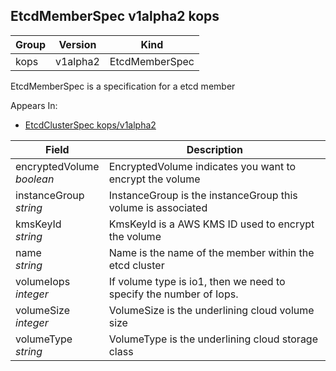 ## EtcdMemberSpec v1alpha2 kops

Group        | Version     | Kind
------------ | ---------- | -----------
kops | v1alpha2 | EtcdMemberSpec



EtcdMemberSpec is a specification for a etcd member

<aside class="notice">
Appears In:

<ul> 
<li><a href="#etcdclusterspec-v1alpha2-kops">EtcdClusterSpec kops/v1alpha2</a></li>
</ul></aside>

Field        | Description
------------ | -----------
encryptedVolume <br /> *boolean*    | EncryptedVolume indicates you want to encrypt the volume
instanceGroup <br /> *string*    | InstanceGroup is the instanceGroup this volume is associated
kmsKeyId <br /> *string*    | KmsKeyId is a AWS KMS ID used to encrypt the volume
name <br /> *string*    | Name is the name of the member within the etcd cluster
volumeIops <br /> *integer*    | If volume type is io1, then we need to specify the number of Iops.
volumeSize <br /> *integer*    | VolumeSize is the underlining cloud volume size
volumeType <br /> *string*    | VolumeType is the underlining cloud storage class

